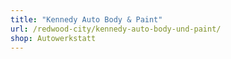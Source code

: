 ```yaml
---
title: "Kennedy Auto Body & Paint"
url: /redwood-city/kennedy-auto-body-und-paint/
shop: Autowerkstatt
---
```

